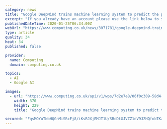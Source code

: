 ```yaml
---
category: news
title: "Google DeepMind trains machine learning system to predict the power generated by wind farms 36 hours in advance"
excerpt: "If you already have an account please use the link below to sign in. If you have any problems with your access or would like to request an individual access account please contact our customer ..."
publishedDateTime: 2020-01-25T06:34:00Z
webUrl: "https://www.computing.co.uk/news/3071781/google-deepmind-trains-machine-learning-system-to-predict-the-power-generated-by-wind-farms-36-hours-in-advance"
type: article
quality: 34
heat: 34
published: false

provider:
  name: Computing
  domain: computing.co.uk

topics:
  - AI
  - Google AI

images:
  - url: "https://www.computing.co.uk/api/v1/wps/7d2e7e8/06f0c309-58d4-4982-9d56-177e6beb0a84/2/wind-farm-370x229.jpg"
    width: 370
    height: 229
    title: "Google DeepMind trains machine learning system to predict the power generated by wind farms 36 hours in advance"

secured: "FqsMOYuTNoHQGnMiSRcFj8/iKsRJXjEMJT1U/SRcDtGJVZZ1eV9JZHQfobTKzaZjhRc4FLereBAZdITcd+RQLGtZVwB9jwhkcaH00hEViL3SXwXeH5K1L9A8tSKtTwAcyicF/zbLaUVYXlC3VQ+yAUVdCcg8Pa0r/O1wc+oicAoxGw8Wphsl0BmzpY6QvTnYd/ebZhdNye3Jy1Tw0jaG1rRXKNCMmD2VgEDfxm4mXJuvt0SmSuD0Gi2+sw3rbNw25CHuPjFu3SPYTqBrwmjk9C51hOcZO+B3EsIp7aJqGpJ7Q+I6hoehLi2Qv1zrZjII;BIXguwfxgmZqFuqVWHCpDg=="
---
```


